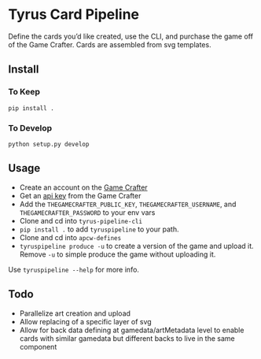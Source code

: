 # Tyrus Card Pipeline

Define the cards you’d like created, use the CLI, and purchase the game off of the Game Crafter. Cards are assembled from svg templates.

## Install

### To Keep
`pip install .`

### To Develop
`python setup.py develop`

## Usage

- Create an account on the [Game Crafter](https://www.thegamecrafter.com)
- Get an [api key](https://www.thegamecrafter.com/account/apikeys) from the Game Crafter
- Add the `THEGAMECRAFTER_PUBLIC_KEY`, `THEGAMECRAFTER_USERNAME`, and `THEGAMECRAFTER_PASSWORD` to your env vars
- Clone and cd into `tyrus-pipeline-cli`
- `pip install .` to add `tyruspipeline` to your path.
- Clone and cd into `apcw-defines`
- `tyruspipeline produce -u` to create a version of the game and upload it. Remove `-u` to simple produce the game without uploading it.

Use `tyruspipeline --help` for more info.

## Todo

- Parallelize art creation and upload
- Allow replacing of a specific layer of svg
- Allow for back data defining at gamedata/artMetadata level to enable cards with similar gamedata but different backs to live in the same component